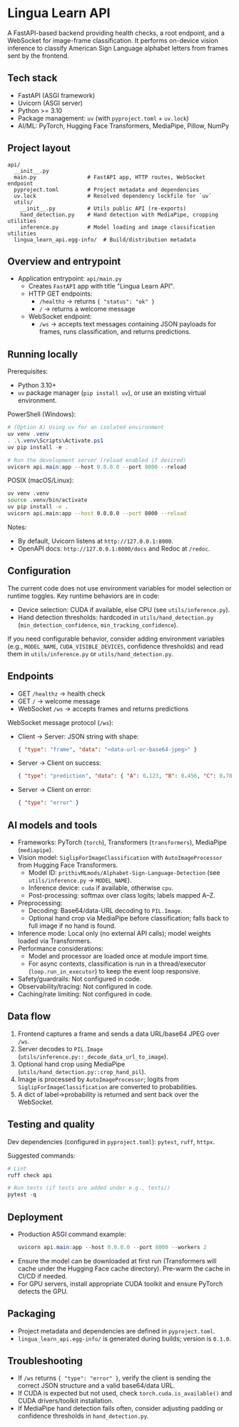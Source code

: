 # Lingua Learn API

A FastAPI-based backend providing health checks, a root endpoint, and a WebSocket for image-frame classification. It performs on-device vision inference to classify American Sign Language alphabet letters from frames sent by the frontend.

## Tech stack
- FastAPI (ASGI framework)
- Uvicorn (ASGI server)
- Python >= 3.10
- Package management: `uv` (with `pyproject.toml` + `uv.lock`)
- AI/ML: PyTorch, Hugging Face Transformers, MediaPipe, Pillow, NumPy

## Project layout
```
api/
  __init__.py
  main.py                # FastAPI app, HTTP routes, WebSocket endpoint
  pyproject.toml         # Project metadata and dependencies
  uv.lock                # Resolved dependency lockfile for `uv`
  utils/
    __init__.py          # Utils public API (re-exports)
    hand_detection.py    # Hand detection with MediaPipe, cropping utilities
    inference.py         # Model loading and image classification utilities
  lingua_learn_api.egg-info/  # Build/distribution metadata
```

## Overview and entrypoint
- Application entrypoint: `api/main.py`
  - Creates `FastAPI` app with title "Lingua Learn API".
  - HTTP GET endpoints:
    - `/healthz` → returns `{ "status": "ok" }`
    - `/` → returns a welcome message
  - WebSocket endpoint:
    - `/ws` → accepts text messages containing JSON payloads for frames, runs classification, and returns predictions.

## Running locally
Prerequisites:
- Python 3.10+
- `uv` package manager (`pip install uv`), or use an existing virtual environment.

PowerShell (Windows):
```powershell
# (Option A) Using uv for an isolated environment
uv venv .venv
. .\.venv\Scripts\Activate.ps1
uv pip install -e .

# Run the development server (reload enabled if desired)
uvicorn api.main:app --host 0.0.0.0 --port 8000 --reload
```

POSIX (macOS/Linux):
```bash
uv venv .venv
source .venv/bin/activate
uv pip install -e .
uvicorn api.main:app --host 0.0.0.0 --port 8000 --reload
```

Notes:
- By default, Uvicorn listens at `http://127.0.0.1:8000`.
- OpenAPI docs: `http://127.0.0.1:8000/docs` and Redoc at `/redoc`.

## Configuration
The current code does not use environment variables for model selection or runtime toggles. Key runtime behaviors are in code:
- Device selection: CUDA if available, else CPU (see `utils/inference.py`).
- Hand detection thresholds: hardcoded in `utils/hand_detection.py` (`min_detection_confidence`, `min_tracking_confidence`).

If you need configurable behavior, consider adding environment variables (e.g., `MODEL_NAME`, `CUDA_VISIBLE_DEVICES`, confidence thresholds) and read them in `utils/inference.py` or `utils/hand_detection.py`.

## Endpoints
- GET `/healthz` → health check
- GET `/` → welcome message
- WebSocket `/ws` → accepts frames and returns predictions

WebSocket message protocol (`/ws`):
- Client → Server: JSON string with shape:
  ```json
  { "type": "frame", "data": "<data-url-or-base64-jpeg>" }
  ```
- Server → Client on success:
  ```json
  { "type": "prediction", "data": { "A": 0.123, "B": 0.456, "C": 0.789, "...": "..." } }
  ```
- Server → Client on error:
  ```json
  { "type": "error" }
  ```

## AI models and tools
- Frameworks: PyTorch (`torch`), Transformers (`transformers`), MediaPipe (`mediapipe`).
- Vision model: `SiglipForImageClassification` with `AutoImageProcessor` from Hugging Face Transformers.
  - Model ID: `prithivMLmods/Alphabet-Sign-Language-Detection` (see `utils/inference.py` → `MODEL_NAME`).
  - Inference device: `cuda` if available, otherwise `cpu`.
  - Post-processing: softmax over class logits; labels mapped A–Z.
- Preprocessing:
  - Decoding: Base64/data-URL decoding to `PIL.Image`.
  - Optional hand crop via MediaPipe before classification; falls back to full image if no hand is found.
- Inference mode: Local only (no external API calls); model weights loaded via Transformers.
- Performance considerations:
  - Model and processor are loaded once at module import time.
  - For async contexts, classification is run in a thread/executor (`loop.run_in_executor`) to keep the event loop responsive.
- Safety/guardrails: Not configured in code.
- Observability/tracing: Not configured in code.
- Caching/rate limiting: Not configured in code.

## Data flow
1. Frontend captures a frame and sends a data URL/base64 JPEG over `/ws`.
2. Server decodes to `PIL.Image` (`utils/inference.py::_decode_data_url_to_image`).
3. Optional hand crop using MediaPipe (`utils/hand_detection.py::crop_hand_pil`).
4. Image is processed by `AutoImageProcessor`; logits from `SiglipForImageClassification` are converted to probabilities.
5. A dict of label→probability is returned and sent back over the WebSocket.

## Testing and quality
Dev dependencies (configured in `pyproject.toml`): `pytest`, `ruff`, `httpx`.

Suggested commands:
```powershell
# Lint
ruff check api

# Run tests (if tests are added under e.g., tests/)
pytest -q
```

## Deployment
- Production ASGI command example:
  ```powershell
  uvicorn api.main:app --host 0.0.0.0 --port 8000 --workers 2
  ```
- Ensure the model can be downloaded at first run (Transformers will cache under the Hugging Face cache directory). Pre-warm the cache in CI/CD if needed.
- For GPU servers, install appropriate CUDA toolkit and ensure PyTorch detects the GPU.

## Packaging
- Project metadata and dependencies are defined in `pyproject.toml`.
- `lingua_learn_api.egg-info/` is generated during builds; version is `0.1.0`.

## Troubleshooting
- If `/ws` returns `{ "type": "error" }`, verify the client is sending the correct JSON structure and a valid base64/data URL.
- If CUDA is expected but not used, check `torch.cuda.is_available()` and CUDA drivers/toolkit installation.
- If MediaPipe hand detection fails often, consider adjusting padding or confidence thresholds in `hand_detection.py`.
